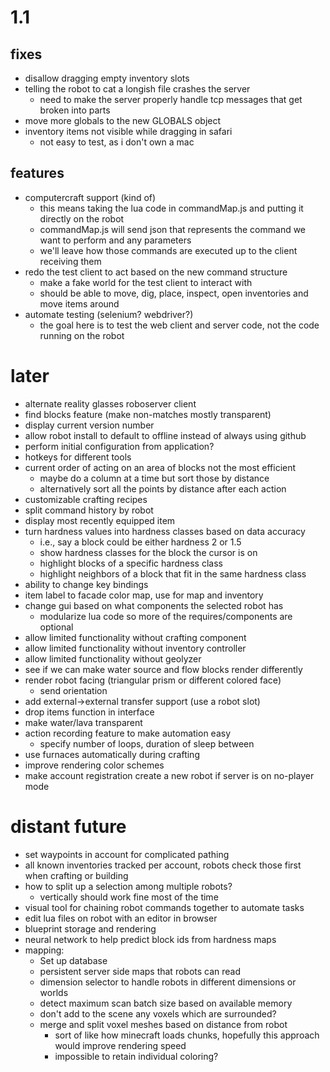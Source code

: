 # 1.1

## fixes
* disallow dragging empty inventory slots
* telling the robot to cat a longish file crashes the server
  * need to make the server properly handle tcp messages that get broken into parts
* move more globals to the new GLOBALS object
* inventory items not visible while dragging in safari
  * not easy to test, as i don't own a mac

## features
* computercraft support (kind of)
  * this means taking the lua code in commandMap.js and putting it directly on the robot
  * commandMap.js will send json that represents the command we want to perform and any parameters
  * we'll leave how those commands are executed up to the client receiving them
* redo the test client to act based on the new command structure
  * make a fake world for the test client to interact with
  * should be able to move, dig, place, inspect, open inventories and move items around
* automate testing (selenium? webdriver?)
  * the goal here is to test the web client and server code, not the code running on the robot

# later
* alternate reality glasses roboserver client
* find blocks feature (make non-matches mostly transparent)
* display current version number
* allow robot install to default to offline instead of always using github 
* perform initial configuration from application?
* hotkeys for different tools
* current order of acting on an area of blocks not the most efficient
  * maybe do a column at a time but sort those by distance
  * alternatively sort all the points by distance after each action
* customizable crafting recipes
* split command history by robot
* display most recently equipped item
* turn hardness values into hardness classes based on data accuracy
  * i.e., say a block could be either hardness 2 or 1.5
  * show hardness classes for the block the cursor is on
  * highlight blocks of a specific hardness class
  * highlight neighbors of a block that fit in the same hardness class
* ability to change key bindings
* item label to facade color map, use for map and inventory
* change gui based on what components the selected robot has
  * modularize lua code so more of the requires/components are optional
* allow limited functionality without crafting component
* allow limited functionality without inventory controller
* allow limited functionality without geolyzer
* see if we can make water source and flow blocks render differently
* render robot facing (triangular prism or different colored face)
  * send orientation
* add external->external transfer support (use a robot slot)
* drop items function in interface
* make water/lava transparent
* action recording feature to make automation easy
  * specify number of loops, duration of sleep between
* use furnaces automatically during crafting
* improve rendering color schemes
* make account registration create a new robot if server is on no-player mode

# distant future
* set waypoints in account for complicated pathing
* all known inventories tracked per account, robots check those first when crafting or building
* how to split up a selection among multiple robots?
  * vertically should work fine most of the time
* visual tool for chaining robot commands together to automate tasks
* edit lua files on robot with an editor in browser
* blueprint storage and rendering
* neural network to help predict block ids from hardness maps
* mapping:
  * Set up database
  * persistent server side maps that robots can read
  * dimension selector to handle robots in different dimensions or worlds
  * detect maximum scan batch size based on available memory
  * don't add to the scene any voxels which are surrounded?
  * merge and split voxel meshes based on distance from robot
    * sort of like how minecraft loads chunks, hopefully this approach would improve rendering speed
    * impossible to retain individual coloring?

